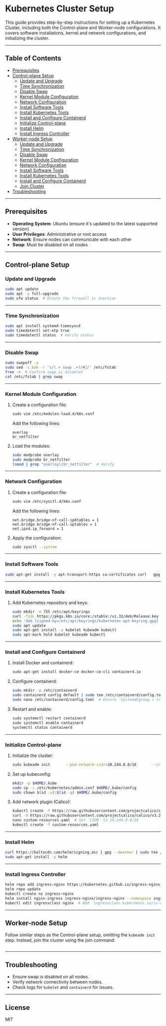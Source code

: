 
# Kubernetes Cluster Setup

This guide provides step-by-step instructions for setting up a Kubernetes Cluster, including both the Control-plane and Worker-node configurations. It covers software installations, kernel and network configurations, and initializing the cluster.

---

## Table of Contents

- [Prerequisites](#prerequisites)
- [Control-plane Setup](#control-plane-setup)
  - [Update and Upgrade](#update-and-upgrade)
  - [Time Synchronization](#time-synchronization)
  - [Disable Swap](#disable-swap)
  - [Kernel Module Configuration](#kernel-module-configuration)
  - [Network Configuration](#network-configuration)
  - [Install Software Tools](#install-software-tools)
  - [Install Kubernetes Tools](#install-kubernetes-tools)
  - [Install and Configure Containerd](#install-and-configure-containerd)
  - [Initialize Control-plane](#initialize-control-plane)
  - [Install Helm](#install-helm)
  - [Install Ingress Controller](#install-ingress-controller)
- [Worker-node Setup](#worker-node-setup)
  - [Update and Upgrade](#update-and-upgrade-1)
  - [Time Synchronization](#time-synchronization-1)
  - [Disable Swap](#disable-swap-1)
  - [Kernel Module Configuration](#kernel-module-configuration-1)
  - [Network Configuration](#network-configuration-1)
  - [Install Software Tools](#install-software-tools-1)
  - [Install Kubernetes Tools](#install-kubernetes-tools-1)
  - [Install and Configure Containerd](#install-and-configure-containerd-1)
  - [Join Cluster](#join-cluster)
- [Troubleshooting](#troubleshooting)

---

## Prerequisites

- **Operating System**: Ubuntu (ensure it's updated to the latest supported version)
- **User Privileges**: Administrative or root access
- **Network**: Ensure nodes can communicate with each other
- **Swap**: Must be disabled on all nodes

---

## Control-plane Setup

### Update and Upgrade

```bash
sudo apt update
sudo apt -y full-upgrade
sudo ufw status  # Ensure the firewall is inactive
```

---

### Time Synchronization

```bash
sudo apt install systemd-timesyncd
sudo timedatectl set-ntp true
sudo timedatectl status  # Verify status
```

---

### Disable Swap

```bash
sudo swapoff -a
sudo sed -i.bak -r 's/(.+ swap .+)/#/' /etc/fstab
free -m  # Confirm swap is disabled
cat /etc/fstab | grep swap
```

---

### Kernel Module Configuration

1. Create a configuration file:

    ```bash
    sudo vim /etc/modules-load.d/k8s.conf
    ```

    Add the following lines:

    ```plaintext
    overlay
    br_netfilter
    ```

2. Load the modules:

    ```bash
    sudo modprobe overlay
    sudo modprobe br_netfilter
    lsmod | grep "overlay\|br_netfilter"  # Verify
    ```

---

### Network Configuration

1. Create a configuration file:

    ```bash
    sudo vim /etc/sysctl.d/k8s.conf
    ```

    Add the following lines:

    ```plaintext
    net.bridge.bridge-nf-call-ip6tables = 1
    net.bridge.bridge-nf-call-iptables = 1
    net.ipv4.ip_forward = 1
    ```

2. Apply the configuration:

    ```bash
    sudo sysctl --system
    ```

---

### Install Software Tools

```bash
sudo apt-get install -y apt-transport-https ca-certificates curl   gpg gnupg2 software-properties-common
```

---

### Install Kubernetes Tools

1. Add Kubernetes repository and keys:

    ```bash
    sudo mkdir -m 755 /etc/apt/keyrings
    curl -fsSL https://pkgs.k8s.io/core:/stable:/v1.31/deb/Release.key |       sudo gpg --dearmor -o /etc/apt/keyrings/kubernetes-apt-keyring.gpg
    echo 'deb [signed-by=/etc/apt/keyrings/kubernetes-apt-keyring.gpg] https://pkgs.k8s.io/core:/stable:/v1.31/deb/ /' |       sudo tee /etc/apt/sources.list.d/kubernetes.list
    sudo apt update
    sudo apt-get install -y kubelet kubeadm kubectl
    sudo apt-mark hold kubelet kubeadm kubectl
    ```

---

### Install and Configure Containerd

1. Install Docker and containerd:

    ```bash
    sudo apt-get install docker-ce docker-ce-cli containerd.io
    ```

2. Configure containerd:

    ```bash
    sudo mkdir -p /etc/containerd
    sudo containerd config default | sudo tee /etc/containerd/config.toml
    sudo nano /etc/containerd/config.toml  # Ensure `SystemdCgroup = true`
    ```

3. Restart and enable:

    ```bash
    sudo systemctl restart containerd
    sudo systemctl enable containerd
    systemctl status containerd
    ```

---

### Initialize Control-plane

1. Initialize the cluster:

    ```bash
    sudo kubeadm init       --pod-network-cidr=10.244.0.0/16       --cri-socket unix:///var/run/containerd/containerd.sock       --v=5
    ```

2. Set up kubeconfig:

    ```bash
    mkdir -p $HOME/.kube
    sudo cp -i /etc/kubernetes/admin.conf $HOME/.kube/config
    sudo chown $(id -u):$(id -g) $HOME/.kube/config
    ```

3. Add network plugin (Calico):

    ```bash
    kubectl create -f https://raw.githubusercontent.com/projectcalico/calico/v3.29.1/manifests/tigera-operator.yaml
    curl -O https://raw.githubusercontent.com/projectcalico/calico/v3.29.1/manifests/custom-resources.yaml
    nano custom-resources.yaml  # Set `CIDR` to 10.244.0.0/16
    kubectl create -f custom-resources.yaml
    ```

---

### Install Helm

```bash
curl https://baltocdn.com/helm/signing.asc | gpg --dearmor | sudo tee /usr/share/keyrings/helm.gpg > /dev/null
sudo apt-get install -y helm
```

---

### Install Ingress Controller

```bash
helm repo add ingress-nginx https://kubernetes.github.io/ingress-nginx
helm repo update
kubectl create ns ingress-nginx
helm install nginx-ingress ingress-nginx/ingress-nginx --namespace ingress-nginx   --set controller.service.type=NodePort   --set controller.service.nodePorts.http=30080   --set controller.service.nodePorts.https=30443
kubectl edit ingressclass nginx  # Add `ingressclass.kubernetes.io/is-default-class: "true"`
```

---

## Worker-node Setup

Follow similar steps as the Control-plane setup, omitting the `kubeadm init` step. Instead, join the cluster using the join command:

```bash
```

---

## Troubleshooting

- Ensure swap is disabled on all nodes.
- Verify network connectivity between nodes.
- Check logs for `kubelet` and `containerd` for issues.

---

## License

MIT

